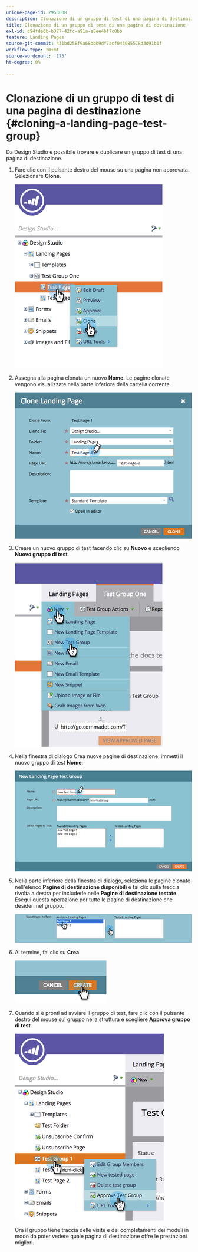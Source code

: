 ```yaml
---
unique-page-id: 2953038
description: Clonazione di un gruppo di test di una pagina di destinazione - Documentazione di Marketo - Documentazione del prodotto
title: Clonazione di un gruppo di test di una pagina di destinazione
exl-id: d94fde6b-b377-42fc-a91a-e8ee4bf7c8bb
feature: Landing Pages
source-git-commit: 431bd258f9a68bbb9df7acf043085578d3d91b1f
workflow-type: tm+mt
source-wordcount: '175'
ht-degree: 0%

---
```


# Clonazione di un gruppo di test di una pagina di destinazione {#cloning-a-landing-page-test-group}

Da Design Studio è possibile trovare e duplicare un gruppo di test di una pagina di destinazione.

1. Fare clic con il pulsante destro del mouse su una pagina non approvata. Selezionare **Clone**.

   ![](assets/image2015-4-27-15-3a11-3a24.png)

1. Assegna alla pagina clonata un nuovo **Nome**. Le pagine clonate vengono visualizzate nella parte inferiore della cartella corrente.

   ![](assets/image2015-4-27-16-3a10-3a10.png)

1. Creare un nuovo gruppo di test facendo clic su **Nuovo** e scegliendo **Nuovo gruppo di test**.

   ![](assets/image2015-4-27-15-3a49-3a54.png)

1. Nella finestra di dialogo Crea nuove pagine di destinazione, immetti il nuovo gruppo di test **Nome**.

   ![](assets/image2015-4-27-15-3a58-3a13.png)

1. Nella parte inferiore della finestra di dialogo, seleziona le pagine clonate nell&#39;elenco **Pagine di destinazione disponibili** e fai clic sulla freccia rivolta a destra per includerle nelle **Pagine di destinazione testate**. Esegui questa operazione per tutte le pagine di destinazione che desideri nel gruppo.

   ![](assets/image2015-4-27-16-3a3-3a22.png)

1. Al termine, fai clic su **Crea**.

   ![](assets/image2015-4-27-16-3a7-3a50.png)

1. Quando si è pronti ad avviare il gruppo di test, fare clic con il pulsante destro del mouse sul gruppo nella struttura e scegliere **Approva gruppo di test**.

   ![](assets/image2015-4-27-16-3a19-3a10.png)

   Ora il gruppo tiene traccia delle visite e dei completamenti dei moduli in modo da poter vedere quale pagina di destinazione offre le prestazioni migliori.

